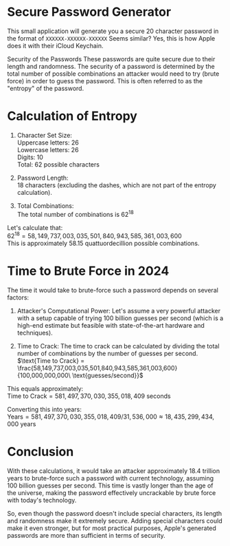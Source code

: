 # Secure Password Generator

This small application will generate you a secure 20 character password in the format of `XXXXXX-XXXXXX-XXXXXX`
Seems similar? Yes, this is how Apple does it with their iCloud Keychain.

Security of the Passwords
These passwords are quite secure due to their length and randomness. The security of a password is determined by the total number of possible combinations an attacker would need to try (brute force) in order to guess the password. This is often referred to as the "entropy" of the password.

# Calculation of Entropy

1. Character Set Size: <br>
   Uppercase letters: 26 <br>
   Lowercase letters: 26 <br>
   Digits: 10 <br>
   Total: 62 possible characters

2. Password Length: <br>
   18 characters (excluding the dashes, which are not part of the entropy calculation).

3. Total Combinations: <br>
   The total number of combinations is $62^{18}$

Let's calculate that:
<br>
$62^{18} = 58,149,737,003,035,501,840,943,585,361,003,600$ <br>
This is approximately 58.15 quattuordecillion possible combinations.

# Time to Brute Force in 2024

The time it would take to brute-force such a password depends on several factors:

1. Attacker's Computational Power:
   Let's assume a very powerful attacker with a setup capable of trying 100 billion guesses per second (which is a high-end estimate but feasible with state-of-the-art hardware and techniques).

2. Time to Crack:
   The time to crack can be calculated by dividing the total number of combinations by the number of guesses per second. <br>
   $\text{Time to Crack} = \frac{58,149,737,003,035,501,840,943,585,361,003,600}{100,000,000,000\ \text{guesses/second}}$

This equals approximately: <br>
$\text{Time to Crack} = 581,497,370,030,355,018,409\ \text{seconds}$

Converting this into years: <br>
$\text{Years} = 581,497,370,030,355,018,409/31,536,000 \approx 18,435,299,434,000\ \text{years}$
​

# Conclusion

With these calculations, it would take an attacker approximately 18.4 trillion years to brute-force such a password with current technology, assuming 100 billion guesses per second. This time is vastly longer than the age of the universe, making the password effectively uncrackable by brute force with today's technology.

So, even though the password doesn't include special characters, its length and randomness make it extremely secure. Adding special characters could make it even stronger, but for most practical purposes, Apple's generated passwords are more than sufficient in terms of security.
